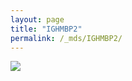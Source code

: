 ```yaml
---
layout: page
title: "IGHMBP2"
permalink: /_mds/IGHMBP2/
---
```


![](../../algns0/N14_5HSAA052101_aln_report.png?raw=true)
